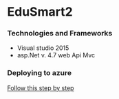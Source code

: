 # EduSmart2



### Technologies and Frameworks

* Visual studio 2015
* asp.Net v. 4.7 web Api Mvc

### Deploying to azure
[Follow this step by step](https://docs.microsoft.com/en-us/azure/app-service/app-service-deploy-local-git)
